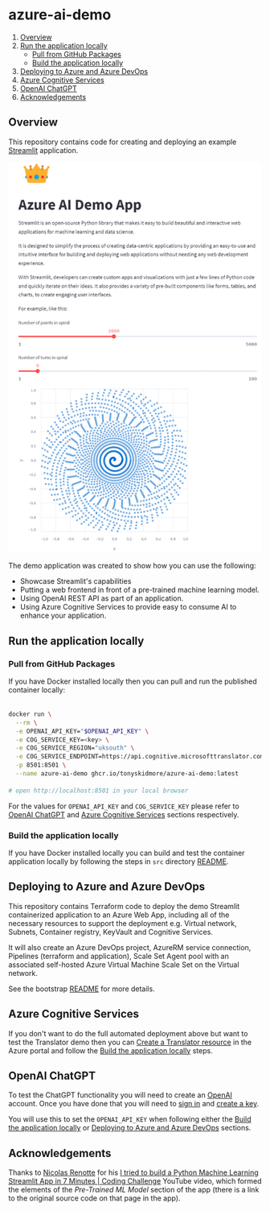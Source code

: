 # azure-ai-demo

1. [Overview](#overview)
2. [Run the application locally](#run-the-application-locally)
   * [Pull from GitHub Packages](#pull-from-github-packages)
   * [Build the application locally](#build-the-application-locally)
3. [Deploying to Azure and Azure DevOps](#deploying-to-azure-and-azure-devops)
4. [Azure Cognitive Services](#azure-cognitive-services)
5. [OpenAI ChatGPT](#openai-chatgpt)
6. [Acknowledgements](#acknowledgements)

## Overview

This repository contains code for creating and deploying an example [Streamlit](https://streamlit.io/) application.

![azure-ai-demo](images/azure-ai-demo.png)

The demo application was created to show how you can use the following:

* Showcase Streamlit's capabilities
* Putting a web frontend in front of a pre-trained machine learning model.
* Using OpenAI REST API as part of an application.
* Using Azure Cognitive Services to provide easy to consume AI to enhance your application.

## Run the application locally

### Pull from GitHub Packages

If you have Docker installed locally then you can pull and run the published container locally:

````bash

docker run \
  --rm \
  -e OPENAI_API_KEY="$OPENAI_API_KEY" \
  -e COG_SERVICE_KEY=<key> \
  -e COG_SERVICE_REGION="uksouth" \
  -e COG_SERVICE_ENDPOINT=https://api.cognitive.microsofttranslator.com \
  -p 8501:8501 \
  --name azure-ai-demo ghcr.io/tonyskidmore/azure-ai-demo:latest

# open http://localhost:8501 in your local browser

````
For the values for `OPENAI_API_KEY` and `COG_SERVICE_KEY` please refer to [OpenAI ChatGPT](#openai-chatgpt) and [Azure Cognitive Services](#azure-cognitive-services) sections respectively.

### Build the application locally

If you have Docker installed locally you can build and test the container application locally by following the steps in `src` directory [README](https://github.com/tonyskidmore/azure-ai-demo/blob/main/src/README.md).


## Deploying to Azure and Azure DevOps

This repository contains Terraform code to deploy the demo Streamlit containerized application to an Azure Web App, including all of the necessary resources to support the deployment e.g. Virtual network, Subnets, Container registry, KeyVault and Cognitive Services.

It will also create an Azure DevOps project, AzureRM service connection, Pipelines (terraform and application), Scale Set Agent pool with an associated self-hosted Azure Virtual Machine Scale Set on the Virtual network.

See the bootstrap [README](https://github.com/tonyskidmore/azure-ai-demo/blob/main/bootstrap/README.md) for more details.


## Azure Cognitive Services

If you don't want to do the full automated deployment above but want to test the Translator demo then you can [Create a Translator resource](https://learn.microsoft.com/en-us/azure/cognitive-services/Translator/create-translator-resource) in the Azure portal and follow the [Build the application locally](#build-the-application-locally) steps.

## OpenAI ChatGPT

To test the ChatGPT functionality you will need to create an [OpenAI](https://beta.openai.com/signup) account.  Once you have done that you will need to [sign in](https://platform.openai.com/account) and [create a key](https://platform.openai.com/account/api-keys).

You will use this to set the `OPENAI_API_KEY` when following either the [Build the application locally](#build-the-application-locally) or [Deploying to Azure and Azure DevOps](#deploying-to-azure-and-azure-devops) sections.

## Acknowledgements

Thanks to [Nicolas Renotte](https://github.com/nicknochnack) for his [I tried to build a Python Machine Learning Streamlit App in 7 Minutes | Coding Challenge](https://www.youtube.com/watch?v=Ebb4gUI2IpQ) YouTube video, which formed the elements of the *Pre-Trained ML Model* section of the app (there is a link to the original source code on that page in the app).
